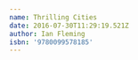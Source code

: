 ```yaml
---
name: Thrilling Cities
date: 2016-07-30T11:29:19.521Z
author: Ian Fleming
isbn: '9780099578185'
---
```


